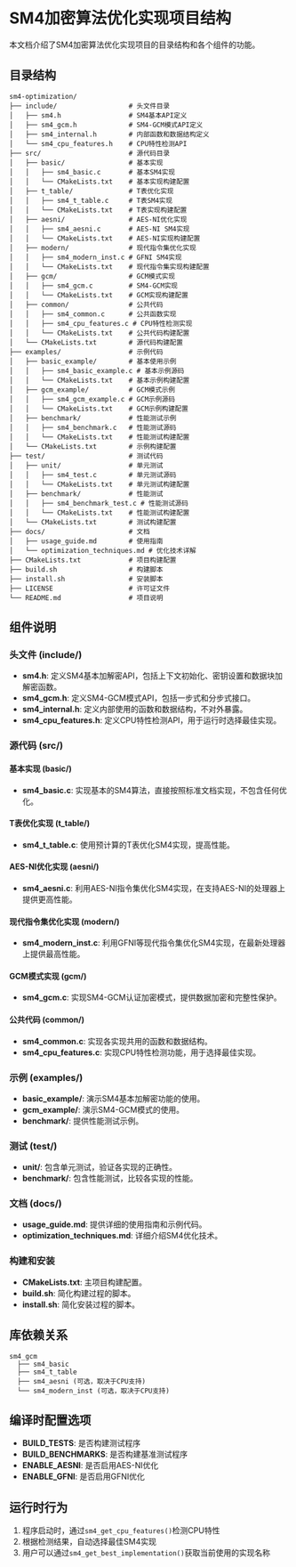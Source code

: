 # SM4加密算法优化实现项目结构

本文档介绍了SM4加密算法优化实现项目的目录结构和各个组件的功能。

## 目录结构

```
sm4-optimization/
├── include/                  # 头文件目录
│   ├── sm4.h                 # SM4基本API定义
│   ├── sm4_gcm.h             # SM4-GCM模式API定义
│   ├── sm4_internal.h        # 内部函数和数据结构定义
│   └── sm4_cpu_features.h    # CPU特性检测API
├── src/                      # 源代码目录
│   ├── basic/                # 基本实现
│   │   ├── sm4_basic.c       # 基本SM4实现
│   │   └── CMakeLists.txt    # 基本实现构建配置
│   ├── t_table/              # T表优化实现
│   │   ├── sm4_t_table.c     # T表SM4实现
│   │   └── CMakeLists.txt    # T表实现构建配置
│   ├── aesni/                # AES-NI优化实现
│   │   ├── sm4_aesni.c       # AES-NI SM4实现
│   │   └── CMakeLists.txt    # AES-NI实现构建配置
│   ├── modern/               # 现代指令集优化实现
│   │   ├── sm4_modern_inst.c # GFNI SM4实现
│   │   └── CMakeLists.txt    # 现代指令集实现构建配置
│   ├── gcm/                  # GCM模式实现
│   │   ├── sm4_gcm.c         # SM4-GCM实现
│   │   └── CMakeLists.txt    # GCM实现构建配置
│   ├── common/               # 公共代码
│   │   ├── sm4_common.c      # 公共函数实现
│   │   ├── sm4_cpu_features.c # CPU特性检测实现
│   │   └── CMakeLists.txt    # 公共代码构建配置
│   └── CMakeLists.txt        # 源代码构建配置
├── examples/                 # 示例代码
│   ├── basic_example/        # 基本使用示例
│   │   ├── sm4_basic_example.c # 基本示例源码
│   │   └── CMakeLists.txt    # 基本示例构建配置
│   ├── gcm_example/          # GCM模式示例
│   │   ├── sm4_gcm_example.c # GCM示例源码
│   │   └── CMakeLists.txt    # GCM示例构建配置
│   ├── benchmark/            # 性能测试示例
│   │   ├── sm4_benchmark.c   # 性能测试源码
│   │   └── CMakeLists.txt    # 性能测试构建配置
│   └── CMakeLists.txt        # 示例构建配置
├── test/                     # 测试代码
│   ├── unit/                 # 单元测试
│   │   ├── sm4_test.c        # 单元测试源码
│   │   └── CMakeLists.txt    # 单元测试构建配置
│   ├── benchmark/            # 性能测试
│   │   ├── sm4_benchmark_test.c # 性能测试源码
│   │   └── CMakeLists.txt    # 性能测试构建配置
│   └── CMakeLists.txt        # 测试构建配置
├── docs/                     # 文档
│   ├── usage_guide.md        # 使用指南
│   └── optimization_techniques.md # 优化技术详解
├── CMakeLists.txt            # 项目构建配置
├── build.sh                  # 构建脚本
├── install.sh                # 安装脚本
├── LICENSE                   # 许可证文件
└── README.md                 # 项目说明
```

## 组件说明

### 头文件 (include/)

- **sm4.h**: 定义SM4基本加解密API，包括上下文初始化、密钥设置和数据块加解密函数。
- **sm4_gcm.h**: 定义SM4-GCM模式API，包括一步式和分步式接口。
- **sm4_internal.h**: 定义内部使用的函数和数据结构，不对外暴露。
- **sm4_cpu_features.h**: 定义CPU特性检测API，用于运行时选择最佳实现。

### 源代码 (src/)

#### 基本实现 (basic/)

- **sm4_basic.c**: 实现基本的SM4算法，直接按照标准文档实现，不包含任何优化。

#### T表优化实现 (t_table/)

- **sm4_t_table.c**: 使用预计算的T表优化SM4实现，提高性能。

#### AES-NI优化实现 (aesni/)

- **sm4_aesni.c**: 利用AES-NI指令集优化SM4实现，在支持AES-NI的处理器上提供更高性能。

#### 现代指令集优化实现 (modern/)

- **sm4_modern_inst.c**: 利用GFNI等现代指令集优化SM4实现，在最新处理器上提供最高性能。

#### GCM模式实现 (gcm/)

- **sm4_gcm.c**: 实现SM4-GCM认证加密模式，提供数据加密和完整性保护。

#### 公共代码 (common/)

- **sm4_common.c**: 实现各实现共用的函数和数据结构。
- **sm4_cpu_features.c**: 实现CPU特性检测功能，用于选择最佳实现。

### 示例 (examples/)

- **basic_example/**: 演示SM4基本加解密功能的使用。
- **gcm_example/**: 演示SM4-GCM模式的使用。
- **benchmark/**: 提供性能测试示例。

### 测试 (test/)

- **unit/**: 包含单元测试，验证各实现的正确性。
- **benchmark/**: 包含性能测试，比较各实现的性能。

### 文档 (docs/)

- **usage_guide.md**: 提供详细的使用指南和示例代码。
- **optimization_techniques.md**: 详细介绍SM4优化技术。

### 构建和安装

- **CMakeLists.txt**: 主项目构建配置。
- **build.sh**: 简化构建过程的脚本。
- **install.sh**: 简化安装过程的脚本。

## 库依赖关系

```
sm4_gcm
  ├── sm4_basic
  ├── sm4_t_table
  ├── sm4_aesni (可选，取决于CPU支持)
  └── sm4_modern_inst (可选，取决于CPU支持)
```

## 编译时配置选项

- **BUILD_TESTS**: 是否构建测试程序
- **BUILD_BENCHMARKS**: 是否构建基准测试程序
- **ENABLE_AESNI**: 是否启用AES-NI优化
- **ENABLE_GFNI**: 是否启用GFNI优化

## 运行时行为

1. 程序启动时，通过`sm4_get_cpu_features()`检测CPU特性
2. 根据检测结果，自动选择最佳SM4实现
3. 用户可以通过`sm4_get_best_implementation()`获取当前使用的实现名称